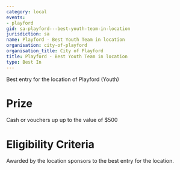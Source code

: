 ```yaml
---
category: local
events:
- playford
gid: sa-playford---best-youth-team-in-location
jurisdiction: sa
name: Playford - Best Youth Team in location
organisation: city-of-playford
organisation_title: City of Playford
title: Playford - Best Youth Team in location
type: Best In
---
```


Best entry for the location of Playford (Youth)

# Prize
Cash or vouchers up up to the value of $500

# Eligibility Criteria
Awarded by the location sponsors to the best entry for the location.